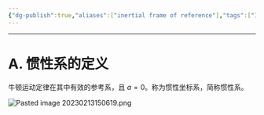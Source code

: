 ```yaml
---
{"dg-publish":true,"aliases":["inertial frame of reference"],"tags":["1_AtomNote"],"number headings":"auto, first-level 1, max 6, A.1.","Created-Date":"2023-02-13 08:33:23","Modified-Date":"2024-04-18 11:53:28","permalink":"/A01_Lessons/Aa05_大学物理/惯性系/","dgPassFrontmatter":true}
---
```


---


# A. 惯性系的定义

牛顿运动定律在其中有效的参考系，且 $a=0$。称为惯性坐标系，简称惯性系。


![Pasted image 20230213150619.png](/img/user/Z02_ObFiles/Attachments/Pasted%20image%2020230213150619.png)

